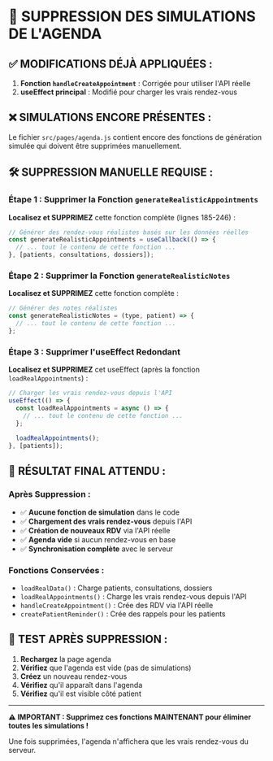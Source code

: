 # 🚨 SUPPRESSION DES SIMULATIONS DE L'AGENDA

## ✅ **MODIFICATIONS DÉJÀ APPLIQUÉES :**

1. **Fonction `handleCreateAppointment`** : Corrigée pour utiliser l'API réelle
2. **useEffect principal** : Modifié pour charger les vrais rendez-vous

## ❌ **SIMULATIONS ENCORE PRÉSENTES :**

Le fichier `src/pages/agenda.js` contient encore des fonctions de génération simulée qui doivent être supprimées manuellement.

## 🛠️ **SUPPRESSION MANUELLE REQUISE :**

### **Étape 1 : Supprimer la Fonction `generateRealisticAppointments`**

**Localisez et SUPPRIMEZ** cette fonction complète (lignes 185-246) :
```javascript
// Générer des rendez-vous réalistes basés sur les données réelles
const generateRealisticAppointments = useCallback(() => {
  // ... tout le contenu de cette fonction ...
}, [patients, consultations, dossiers]);
```

### **Étape 2 : Supprimer la Fonction `generateRealisticNotes`**

**Localisez et SUPPRIMEZ** cette fonction complète :
```javascript
// Générer des notes réalistes
const generateRealisticNotes = (type, patient) => {
  // ... tout le contenu de cette fonction ...
};
```

### **Étape 3 : Supprimer l'useEffect Redondant**

**Localisez et SUPPRIMEZ** cet useEffect (après la fonction `loadRealAppointments`) :
```javascript
// Charger les vrais rendez-vous depuis l'API
useEffect(() => {
  const loadRealAppointments = async () => {
    // ... tout le contenu de cette fonction ...
  };
  
  loadRealAppointments();
}, [patients]);
```

## 🎯 **RÉSULTAT FINAL ATTENDU :**

### **Après Suppression :**
- ✅ **Aucune fonction de simulation** dans le code
- ✅ **Chargement des vrais rendez-vous** depuis l'API
- ✅ **Création de nouveaux RDV** via l'API réelle
- ✅ **Agenda vide** si aucun rendez-vous en base
- ✅ **Synchronisation complète** avec le serveur

### **Fonctions Conservées :**
- `loadRealData()` : Charge patients, consultations, dossiers
- `loadRealAppointments()` : Charge les vrais rendez-vous depuis l'API
- `handleCreateAppointment()` : Crée des RDV via l'API réelle
- `createPatientReminder()` : Crée des rappels pour les patients

## 🚀 **TEST APRÈS SUPPRESSION :**

1. **Rechargez** la page agenda
2. **Vérifiez** que l'agenda est vide (pas de simulations)
3. **Créez** un nouveau rendez-vous
4. **Vérifiez** qu'il apparaît dans l'agenda
5. **Vérifiez** qu'il est visible côté patient

---

**⚠️ IMPORTANT : Supprimez ces fonctions MAINTENANT pour éliminer toutes les simulations !**

Une fois supprimées, l'agenda n'affichera que les vrais rendez-vous du serveur.

